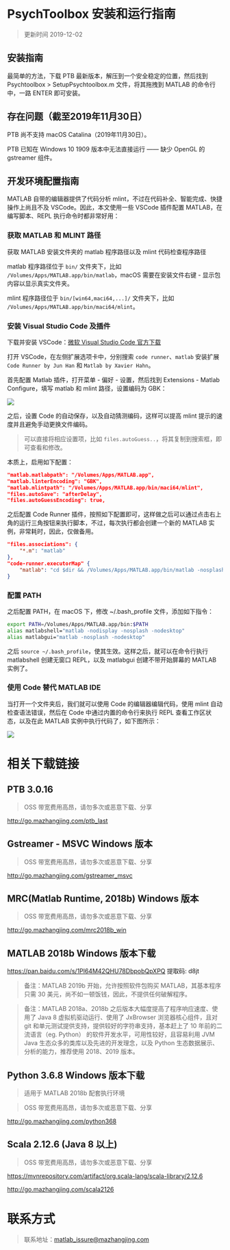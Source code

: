 # PsychToolbox 安装和运行指南

> 更新时间 2019-12-02

## 安装指南

最简单的方法，下载 PTB 最新版本，解压到一个安全稳定的位置，然后找到 Psychtoolbox > SetupPsychtoolbox.m 文件，将其拖拽到 MATLAB 的命令行中，一路 ENTER 即可安装。

## 存在问题（截至2019年11月30日）

PTB 尚不支持 macOS Catalina（2019年11月30日）。

PTB 已知在 Windows 10 1909 版本中无法直接运行 —— 缺少 OpenGL 的 gstreamer 组件。

## 开发环境配置指南

MATLAB 自带的编辑器提供了代码分析 mlint，不过在代码补全、智能完成、快捷操作上尚且不及 VSCode。因此，本文使用一些 VSCode 插件配置 MATLAB，在编写脚本、REPL 执行命令时都非常好用：

### 获取 MATLAB 和 MLINT 路径

获取 MATLAB 安装文件夹的 matlab 程序路径以及 mlint 代码检查程序路径

matlab 程序路径位于 `bin/` 文件夹下，比如 `/Volumes/Apps/MATLAB.app/bin/matlab`，macOS 需要在安装文件右键 - 显示包内容以显示真实文件夹。

mlint 程序路径位于 `bin/[win64,maci64,...]/` 文件夹下，比如 `/Volumes/Apps/MATLAB.app/bin/maci64/mlint`。

### 安装 Visual Studio Code 及插件

下载并安装 VSCode：[微软 Visual Studio Code 官方下载](https://code.visualstudio.com/)

打开 VSCode，在左侧扩展选项卡中，分别搜索 `code runner`、`matlab` 安装扩展 `Code Runner by Jun Han` 和 `Matlab by Xavier Hahn`。

首先配置 Matlab 插件，打开菜单 - 偏好 - 设置，然后找到 Extensions - Matlab Configure，填写 matlab 和 mlint 路径，设置编码为 GBK：

![](http://static2.mazhangjing.com/20191202/53531b7_matlab_vscode_1.png)

之后，设置 Code 的自动保存，以及自动猜测编码，这样可以提高 mlint 提示的速度并且避免手动更换文件编码。

> 可以直接将相应设置项，比如 `files.autoGuess..`，将其复制到搜索框，即可查看和修改。

本质上，启用如下配置：

```json
"matlab.matlabpath": "/Volumes/Apps/MATLAB.app",
"matlab.linterEncoding": "GBK",
"matlab.mlintpath": "/Volumes/Apps/MATLAB.app/bin/maci64/mlint",
"files.autoSave": "afterDelay",
"files.autoGuessEncoding": true,
```

之后配置 Code Runner 插件，按照如下配置即可，这样做之后可以通过点击右上角的运行三角按钮来执行脚本，不过，每次执行都会创建一个新的 MATLAB 实例，非常耗时，因此，仅做备用。

```json
"files.associations": {
	"*.m": "matlab"
},
"code-runner.executorMap" {
	"matlab": "cd $dir && /Volumes/Apps/MATLAB.app/bin/matlab -nosplash -nodesktop -nodisplay -r $fileNameWithoutExt" 
}
```

### 配置 PATH

之后配置 PATH，在 macOS 下，修改 ~/.bash_profile 文件，添加如下指令：

```bash
export PATH=/Volumes/Apps/MATLAB.app/bin:$PATH
alias matlabshell="matlab -nodisplay -nosplash -nodesktop"
alias matlabgui="matlab -nosplash -nodesktop"
```

之后 `source ~/.bash_profile`，使其生效。这样之后，就可以在命令行执行 matlabshell 创建无窗口 REPL，以及 matlabgui 创建不带开始屏幕的 MATLAB 实例了。

### 使用 Code 替代 MATLAB IDE

当打开一个文件夹后，我们就可以使用 Code 的编辑器编辑代码，使用 mlint 自动检查语法错误，然后在 Code 中通过内置的命令行来执行 REPL 查看工作区状态，以及在此 MATLAB 实例中执行代码了，如下图所示：

![](http://static2.mazhangjing.com/20191202/082fa7b_vscode_matlab_demo.png)

# 相关下载链接

## PTB 3.0.16

> OSS 带宽费用高昂，请勿多次或恶意下载、分享

http://go.mazhangjing.com/ptb_last

## Gstreamer - MSVC Windows 版本

> OSS 带宽费用高昂，请勿多次或恶意下载、分享

http://go.mazhangjing.com/gstreamer_msvc

## MRC(Matlab Runtime, 2018b) Windows 版本

> OSS 带宽费用高昂，请勿多次或恶意下载、分享

http://go.mazhangjing.com/mrc2018b_win

## MATLAB 2018b Windows 版本下载

https://pan.baidu.com/s/1Pl64M42QHU78DbpobQpXPQ 提取码: d8jt

> 备注：MATLAB 2019b 开始，允许按照软件包购买 MATLAB，其基本程序只需 30 美元，尚不如一顿饭钱，因此，不提供任何破解程序。

> 备注：MATLAB 2018a、2018b 之后版本大幅度提高了程序响应速度、使用了 Java 8 虚拟机驱动运行、使用了 JxBrowser 浏览器核心组件，且对 git 和单元测试提供支持，提供较好的字符串支持，基本赶上了 10 年前的二流语言（eg. Python） 的软件开发水平，可用性较好，且容易利用 JVM Java 生态众多的类库以及先进的开发理念，以及 Python 生态数据展示、分析的能力，推荐使用 2018、2019 版本。

## Python 3.6.8 Windows 版本下载

> 适用于 MATLAB 2018b 配套执行环境

> OSS 带宽费用高昂，请勿多次或恶意下载、分享

http://go.mazhangjing.com/python368

## Scala 2.12.6 (Java 8 以上)

> OSS 带宽费用高昂，请勿多次或恶意下载、分享

https://mvnrepository.com/artifact/org.scala-lang/scala-library/2.12.6

http://go.mazhangjing.com/scala2126

# 联系方式

> 联系地址：matlab_issure@mazhangjing.com